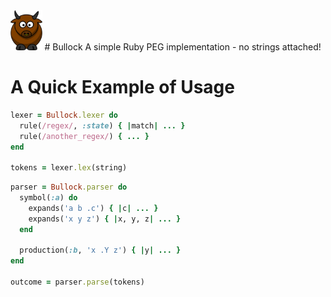 <img src="logo.png" height='64'>
# Bullock
A simple Ruby PEG implementation - no strings attached!

# A Quick Example of Usage

```ruby
lexer = Bullock.lexer do
  rule(/regex/, :state) { |match| ... }
  rule(/another_regex/) { ... }
end

tokens = lexer.lex(string)
```

```ruby
parser = Bullock.parser do
  symbol(:a) do
    expands('a b .c') { |c| ... }
    expands('x y z') { |x, y, z| ... }
  end

  production(:b, 'x .Y z') { |y| ... }
end

outcome = parser.parse(tokens)
```
